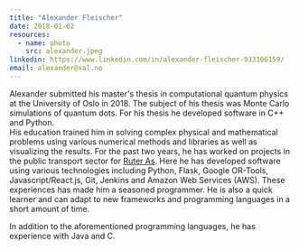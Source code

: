 ```yaml
---
title: "Alexander Fleischer"
date: 2018-01-02
resources:
  - name: photo
    src: alexander.jpeg
linkedin: https://www.linkedin.com/in/alexander-fleischer-933106159/
email: alexander@xal.no
---
```

Alexander submitted his master's thesis in computational quantum physics at
the University of Oslo in 2018. 
The subject of his thesis was Monte Carlo simulations of quantum dots. 
For his thesis he developed software in C++ and Python.  
His education trained him in solving complex physical and 
mathematical problems using various numerical methods and libraries
as well as visualizing the results. 
For the past two years, he has worked on projects in the public 
transport sector for [Ruter As](www.ruter.no). Here he has developed
software using various technologies including Python, Flask, Google OR-Tools,
Javascript/React.js, Git, Jenkins and Amazon Web Services (AWS).
These experiences has made him a seasoned programmer. 
He is also a quick learner and can adapt to new frameworks and
programming languages in a short amount of time.
<!--more-->
In addition to the aforementioned programming languages, he has experience
with Java and C.
